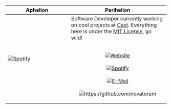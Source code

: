 Aphelion | Perihelion 
:-------------------------:|-------
&nbsp; &nbsp; &nbsp; &nbsp; &nbsp; &nbsp; &nbsp; &nbsp; &nbsp; &nbsp; &nbsp; &nbsp; &nbsp; &nbsp; &nbsp; &nbsp; &nbsp; &nbsp; &nbsp; &nbsp; &nbsp; &nbsp; &nbsp; &nbsp; &nbsp; &nbsp; &nbsp; &nbsp; &nbsp; &nbsp; &nbsp; &nbsp; &nbsp; &nbsp; &nbsp; &nbsp; &nbsp; &nbsp; &nbsp; &nbsp; &nbsp; &nbsp; &nbsp; &nbsp; &nbsp; &nbsp; &nbsp; &nbsp; &nbsp; &nbsp; &nbsp; &nbsp; &nbsp; &nbsp; &nbsp; &nbsp; &nbsp; &nbsp; &nbsp; &nbsp; &nbsp; &nbsp; ![Spotify](https://novatorem.vercel.app/api/spotify-playing) &nbsp; &nbsp; &nbsp; &nbsp; &nbsp; &nbsp; &nbsp; &nbsp; &nbsp; &nbsp; &nbsp; &nbsp; &nbsp; &nbsp; &nbsp; &nbsp; &nbsp; &nbsp; &nbsp; &nbsp; &nbsp; &nbsp; &nbsp; &nbsp; &nbsp; &nbsp; &nbsp; &nbsp; &nbsp; &nbsp; &nbsp; &nbsp; &nbsp; &nbsp; &nbsp; &nbsp; &nbsp; &nbsp; &nbsp; &nbsp; &nbsp; &nbsp; &nbsp; &nbsp; &nbsp; &nbsp; &nbsp; &nbsp; &nbsp; &nbsp; &nbsp; &nbsp; &nbsp; &nbsp; &nbsp; &nbsp; &nbsp; &nbsp; &nbsp; &nbsp; &nbsp; &nbsp;| Software Developer currently working on cool projects at [Cast](https://blacktrax.cast-soft.com/). Everything here is under the [MIT License](https://choosealicense.com/licenses/mit/), go wild!<br><br><p align="center">[![Website](https://img.shields.io/badge/website-.dev-blue?style=flat-square&logo=appveyor.svg)](https://novac.dev)</center><br><br>[![Spotify](https://img.shields.io/badge/spotify-omni-green?style=flat-square&logo=appveyor.svg)](https://open.spotify.com/user/omnitenebris)<br><br>[![E-Mail](https://img.shields.io/badge/email-hidden-9cf?style=flat-square&logo=appveyor.svg)](https://mailhide.io/e/5ck1H)<br><br><img src="https://komarev.com/ghpvc/?username=novatorem" alt="https://github.com/novatorem" /></p>

[//]: <> (&nbsp; is to have Aphelion take up more space)